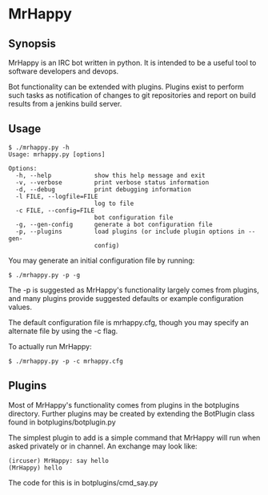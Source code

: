 MrHappy
=======

Synopsis
--------

MrHappy is an IRC bot written in python. It is intended to be a
useful tool to software developers and devops.

Bot functionality can be extended with plugins. Plugins exist
to perform such tasks as notification of changes to git repositories
and report on build results from a jenkins build server.

Usage
-----
    $ ./mrhappy.py -h
    Usage: mrhappy.py [options]
    
    Options:
      -h, --help            show this help message and exit
      -v, --verbose         print verbose status information
      -d, --debug           print debugging information
      -l FILE, --logfile=FILE
                            log to file
      -c FILE, --config=FILE
                            bot configuration file
      -g, --gen-config      generate a bot configuration file
      -p, --plugins         load plugins (or include plugin options in --gen-
                            config)


You may generate an initial configuration file by running:

    $ ./mrhappy.py -p -g

The -p is suggested as MrHappy's functionality largely comes from plugins,
and many plugins provide suggested defaults or example configuration values.

The default configuration file is mrhappy.cfg, though you may specify
an alternate file by using the -c flag.

To actually run MrHappy:

    $ ./mrhappy.py -p -c mrhappy.cfg

Plugins
-------

Most of MrHappy's functionality comes from plugins in the botplugins
directory. Further plugins may be created by extending the BotPlugin
class found in botplugins/botplugin.py

The simplest plugin to add is a simple command that MrHappy will run
when asked privately or in channel. An exchange may look like:

    (ircuser) MrHappy: say hello
    (MrHappy) hello

The code for this is in botplugins/cmd_say.py
